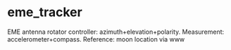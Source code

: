 # eme_tracker
EME antenna rotator controller: azimuth+elevation+polarity. Measurement: accelerometer+compass. Reference: moon location via www
